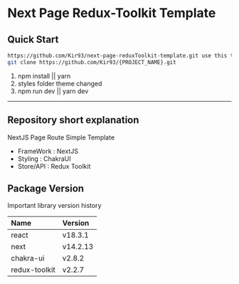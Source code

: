 # Next Page Redux-Toolkit Template

## Quick Start

```zsh
https://github.com/Kir93/next-page-reduxToolkit-template.git use this template and make project
git clone https://github.com/Kir93/{PROJECT_NAME}.git
```

1. npm install || yarn
2. styles folder theme changed
3. npm run dev || yarn dev

---

## Repository short explanation

NextJS Page Route Simple Template

- FrameWork : NextJS
- Styling : ChakraUI
- Store/API : Redux Toolkit

## Package Version

Important library version history

| Name          | Version  |
| :------------ | :------- |
| react         | v18.3.1  |
| next          | v14.2.13 |
| chakra-ui     | v2.8.2   |
| redux-toolkit | v2.2.7   |
